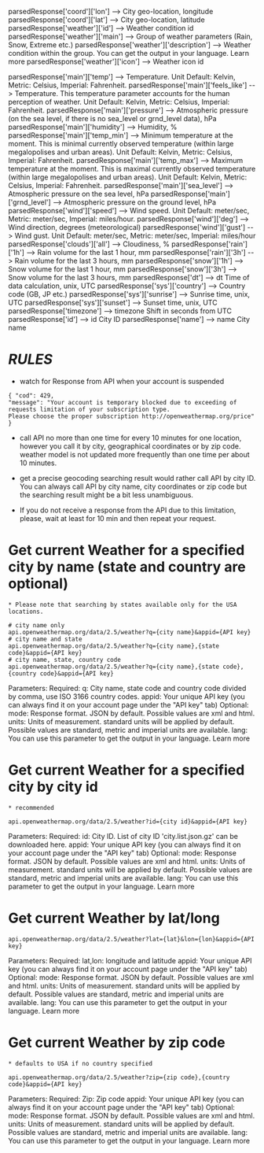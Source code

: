 parsedResponse['coord']['lon'] --> City geo-location, longitude
parsedResponse['coord']['lat'] --> City geo-location, latitude
parsedResponse['weather']['id'] --> Weather condition id
parsedResponse['weather']['main'] --> Group of weather parameters (Rain, Snow, Extreme etc.)
parsedResponse['weather']['description'] --> Weather condition within the group. You can get the output in your language. Learn more
parsedResponse['weather']['icon'] --> Weather icon id

parsedResponse['main']['temp'] --> Temperature. Unit Default: Kelvin, Metric: Celsius, Imperial: Fahrenheit.
parsedResponse['main']['feels_like'] --> Temperature. This temperature parameter accounts for the human perception of weather. Unit Default: Kelvin, Metric: Celsius, Imperial: Fahrenheit.
parsedResponse['main']['pressure'] --> Atmospheric pressure (on the sea level, if there is no sea_level or grnd_level data), hPa
parsedResponse['main']['humidity'] --> Humidity, %
parsedResponse['main']['temp_min'] --> Minimum temperature at the moment. This is minimal currently observed temperature (within large megalopolises and urban areas). Unit Default: Kelvin, Metric: Celsius, Imperial: Fahrenheit.
parsedResponse['main']['temp_max'] --> Maximum temperature at the moment. This is maximal currently observed temperature (within large megalopolises and urban areas). Unit Default: Kelvin, Metric: Celsius, Imperial: Fahrenheit.
parsedResponse['main']['sea_level'] --> Atmospheric pressure on the sea level, hPa
parsedResponse['main']['grnd_level'] --> Atmospheric pressure on the ground level, hPa
parsedResponse['wind']['speed'] --> Wind speed. Unit Default: meter/sec, Metric: meter/sec, Imperial: miles/hour.
parsedResponse['wind']['deg'] --> Wind direction, degrees (meteorological)
parsedResponse['wind']['gust'] --> Wind gust. Unit Default: meter/sec, Metric: meter/sec, Imperial: miles/hour
parsedResponse['clouds']['all'] --> Cloudiness, %
parsedResponse['rain']['1h'] --> Rain volume for the last 1 hour, mm
parsedResponse['rain']['3h'] --> Rain volume for the last 3 hours, mm
parsedResponse['snow']['1h'] --> Snow volume for the last 1 hour, mm
parsedResponse['snow']['3h'] --> Snow volume for the last 3 hours, mm
parsedResponse['dt'] --> dt Time of data calculation, unix, UTC
parsedResponse['sys']['country'] --> Country code (GB, JP etc.)
parsedResponse['sys']['sunrise'] --> Sunrise time, unix, UTC
parsedResponse['sys']['sunset'] --> Sunset time, unix, UTC
parsedResponse['timezone'] --> timezone Shift in seconds from UTC
parsedResponse['id'] --> id City ID
parsedResponse['name'] --> name City name


# *RULES*
- watch for Response from API when your account is suspended

```
{ "cod": 429,
"message": "Your account is temporary blocked due to exceeding of requests limitation of your subscription type.
Please choose the proper subscription http://openweathermap.org/price"
}
```
- call API no more than one time for every 10 minutes for one location, however you call it by city, geographical coordinates or by zip code. weather model is not updated more frequently than one time per about 10 minutes.
- get a precise geocoding searching result would rather call API by city ID. You can always call API by city name, city coordinates or zip code but the searching result might be a bit less unambiguous.

- If you do not receive a response from the API due to this limitation, please, wait at least for 10 min and then repeat your request.

# Get current Weather for a specified city by name (state and country are optional)
    * Please note that searching by states available only for the USA locations.

```
# city name only
api.openweathermap.org/data/2.5/weather?q={city name}&appid={API key}
# city name and state
api.openweathermap.org/data/2.5/weather?q={city name},{state code}&appid={API key}
# city name, state, country code
api.openweathermap.org/data/2.5/weather?q={city name},{state code},{country code}&appid={API key}
```

Parameters:
    Required:
        q: City name, state code and country code divided by comma, use ISO 3166 country codes.
        appid: Your unique API key (you can always find it on your account page under the "API key" tab)
    Optional:
        mode: Response format. JSON by default. Possible values are xml and html.
        units: Units of measurement. standard units will be applied by default. Possible values are standard, metric and imperial units are available.
        lang: You can use this parameter to get the output in your language. Learn more


# Get current Weather for a specified city by city id
    * recommended

```
api.openweathermap.org/data/2.5/weather?id={city id}&appid={API key}
```
Parameters:
    Required:
        id: City ID. List of city ID 'city.list.json.gz' can be downloaded here.
        appid: Your unique API key (you can always find it on your account page under the "API key" tab)
    Optional:
        mode: Response format. JSON by default. Possible values are xml and html.
        units: Units of measurement. standard units will be applied by default. Possible values are standard, metric and imperial units are available.
        lang: You can use this parameter to get the output in your language. Learn more

# Get current Weather by lat/long

```
api.openweathermap.org/data/2.5/weather?lat={lat}&lon={lon}&appid={API key}
```

Parameters:
    Required:
        lat,lon: longitude and latitude
        appid: Your unique API key (you can always find it on your account page under the "API key" tab)
    Optional:
        mode: Response format. JSON by default. Possible values are xml and html.
        units: Units of measurement. standard units will be applied by default. Possible values are standard, metric and imperial units are available.
        lang: You can use this parameter to get the output in your language. Learn more

# Get current Weather by zip code
    * defaults to USA if no country specified

```
api.openweathermap.org/data/2.5/weather?zip={zip code},{country code}&appid={API key}
```

Parameters:
    Required:
        Zip: Zip code
        appid: Your unique API key (you can always find it on your account page under the "API key" tab)
    Optional:
        mode: Response format. JSON by default. Possible values are xml and html.
        units: Units of measurement. standard units will be applied by default. Possible values are standard, metric and imperial units are available.
        lang: You can use this parameter to get the output in your language. Learn more